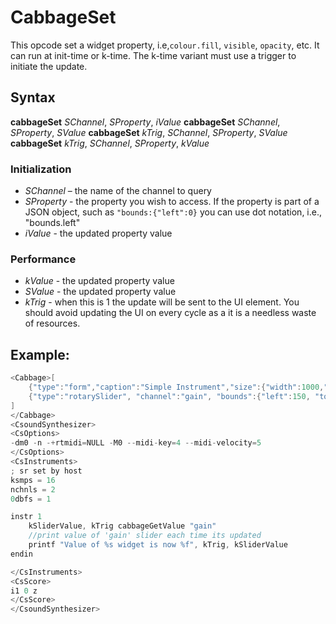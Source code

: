 # CabbageSet

This opcode set a widget property, i.e,`colour.fill`, `visible`, `opacity`, etc. It can run at init-time or k-time. The k-time variant must use a trigger to initiate the update. 

## Syntax

**cabbageSet** *SChannel*, *SProperty*, *iValue*
**cabbageSet** *SChannel*, *SProperty*, *SValue*
**cabbageSet** *kTrig*, *SChannel*, *SProperty*, *SValue*
**cabbageSet** *kTrig*, *SChannel*, *SProperty*, *kValue*


### Initialization
* *SChannel* – the name of the channel to query
* *SProperty* - the property you wish to access. If the property is part of a JSON object, such as `"bounds:{"left":0}` you can use dot notation, i.e., "bounds.left"
* *iValue* - the updated property value 

### Performance
* *kValue* - the updated property value 
* *SValue* - the updated property value 
* *kTrig* - when this is 1 the update will be sent to the UI element. You should avoid updating the UI on every cycle as a it is a needless waste of resources. 

## Example:

```cs
<Cabbage>[
    {"type":"form","caption":"Simple Instrument","size":{"width":1000,"height":520},"pluginId":"RMSy"},
    {"type":"rotarySlider", "channel":"gain", "bounds":{"left":150, "top":10, "width":100, "height":100}, "range":{"min":0, "max":2, "value":1, "skew":1, "increment":0.1}, "text":"Gain"},
]
</Cabbage>
<CsoundSynthesizer>
<CsOptions>
-dm0 -n -+rtmidi=NULL -M0 --midi-key=4 --midi-velocity=5
</CsOptions>
<CsInstruments>
; sr set by host
ksmps = 16
nchnls = 2
0dbfs = 1

instr 1 
    kSliderValue, kTrig cabbageGetValue "gain"
    //print value of 'gain' slider each time its updated
    printf "Value of %s widget is now %f", kTrig, kSliderValue
endin

</CsInstruments>  
<CsScore>
i1 0 z
</CsScore>
</CsoundSynthesizer>
```
